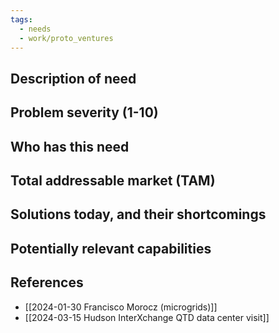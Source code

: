 ```yaml
---
tags:
  - needs
  - work/proto_ventures
---
```

## Description of need


## Problem severity (1-10)


## Who has this need


## Total addressable market (TAM)


## Solutions today, and their shortcomings


## Potentially relevant capabilities


## References
- [[2024-01-30 Francisco Morocz (microgrids)]]
- [[2024-03-15 Hudson InterXchange QTD data center visit]]